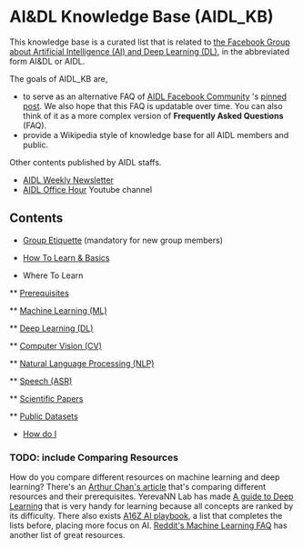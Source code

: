 # AI&DL Knowledge Base (AIDL_KB)

This knowledge base is a curated list that is related to [the Facebook Group about Artificial Intelligence (AI) and Deep Learning (DL)](https://www.facebook.com/groups/DeepNetGroup/), in the abbreviated form AI&DL or AIDL.

The goals of AIDL_KB are,

* to serve as an alternative FAQ of [AIDL Facebook Community](https://www.facebook.com/groups/DeepNetGroup/) 's [pinned post](https://www.facebook.com/groups/DeepNetGroup/permalink/385843868475168/).  We also hope that this FAQ is updatable over time.  You can also think of it as a more complex version of **Frequently Asked Questions** (FAQ).
* provide a Wikipedia style of knowledge base for all AIDL members and public.

Other contents published by AIDL staffs.

* [AIDL Weekly Newsletter](http://aidl.io/)
* [AIDL Office Hour](https://www.youtube.com/channel/UC3YM5TEbSqIpFGH85d6gjKg) Youtube channel


## Contents

* [Group Etiquette](FB.md) (mandatory for new group members)

* [How To Learn & Basics](BAS.md)

* Where To Learn

** [Prerequisites](KB/PRE.md)

** [Machine Learning (ML)](KB/ML.md)

** [Deep Learning (DL)](KB/DL.md)

** [Computer Vision (CV)](KB/CV.md)

** [Natural Language Processing (NLP)](KB/NLP.md)

** [Speech (ASR)](KB/ASR.md)

** [Scientific Papers](KB/SCI.md)

** [Public Datasets](KB/DAT.md)

* [How do I](HOW.md)

### TODO: include Comparing Resources
How do you compare different resources on machine learning and deep learning? There's an [Arthur Chan's article](http://thegrandjanitor.com/2016/08/15/learning-deep-learning-my-top-five-resource/) that's comparing different resources and their prerequisites. YerevaNN Lab has made [A guide to Deep Learning](http://yerevann.com/a-guide-to-deep-learning/) that is very handy for learning because all concepts are ranked by its difficulty. There also exists [A16Z AI playbook](http://aiplaybook.a16z.com/docs/reference/links), a list that completes the lists before, placing more focus on AI. [Reddit's Machine Learning FAQ](https://www.reddit.com/r/MachineLearning/wiki/index) has another list of great resources.
